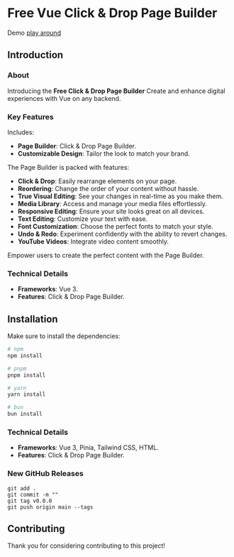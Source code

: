 # Free Vue Click & Drop Page Builder

Demo [play around](https://www.demo.myissue.dk)

## Introduction

### About

Introducing the **Free Click & Drop Page Builder**
Create and enhance digital experiences with Vue on any backend.

### Key Features

Includes:

- **Page Builder**: Click & Drop Page Builder.
- **Customizable Design**: Tailor the look to match your brand.

The Page Builder is packed with features:

- **Click & Drop**: Easily rearrange elements on your page.
- **Reordering**: Change the order of your content without hassle.
- **True Visual Editing**: See your changes in real-time as you make them.
- **Media Library**: Access and manage your media files effortlessly.
- **Responsive Editing**: Ensure your site looks great on all devices.
- **Text Editing**: Customize your text with ease.
- **Font Customization**: Choose the perfect fonts to match your style.
- **Undo & Redo**: Experiment confidently with the ability to revert changes.
- **YouTube Videos**: Integrate video content smoothly.

Empower users to create the perfect content with the Page Builder.

### Technical Details

- **Frameworks**: Vue 3.
- **Features**: Click & Drop Page Builder.

## Installation

Make sure to install the dependencies:

```bash
# npm
npm install

# pnpm
pnpm install

# yarn
yarn install

# bun
bun install
```

### Technical Details

- **Frameworks**: Vue 3, Pinia, Tailwind CSS, HTML.
- **Features**: Click & Drop Page Builder.

### New GitHub Releases

```
git add .
git commit -m ""
git tag v0.0.0
git push origin main --tags
```

## Contributing

Thank you for considering contributing to this project!
